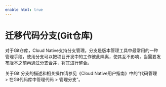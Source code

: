 ```yaml
---
enable html: true
---
```

# 迁移代码分支(Git仓库)

对于Git仓库，Cloud Native支持分支管理。分支是版本管理工具中最常用的一种管理手段，使用分支可以把项目开发中的工作彼此隔离，使其互不影响，当需要发布版本之前再通过分支合并，将其进行整合。

关于Git 分支的描述和相关操作请参见《Cloud Native用户指南》中的“代码管理 > 在Git代码库中管理代码 > 管理分支”。